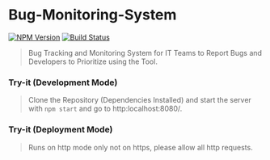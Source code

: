 # Bug-Monitoring-System
[![NPM Version][npm-image]][npm-url]
[![Build Status][travis-image]][travis-url]

> Bug Tracking and Monitoring System for IT Teams to Report Bugs and Developers to Prioritize using the Tool. 




[npm-image]: https://img.shields.io/npm/v/datadog-metrics.svg?style=flat-square
[npm-url]: https://npmjs.org/package/datadog-metrics
[travis-image]: https://img.shields.io/travis/dbader/node-datadog-metrics/master.svg?style=flat-square
[travis-url]: https://travis-ci.org/dbader/node-datadog-metrics


### Try-it (Development Mode)

> Clone the Repository (Dependencies Installed) and start the server with ```npm start``` and go to http:localhost:8080/.



### Try-it (Deployment Mode)

[1]: http://shielded-depths-91101.herokuapp.com/

> Runs on http mode only not on https, please allow all http requests. 
